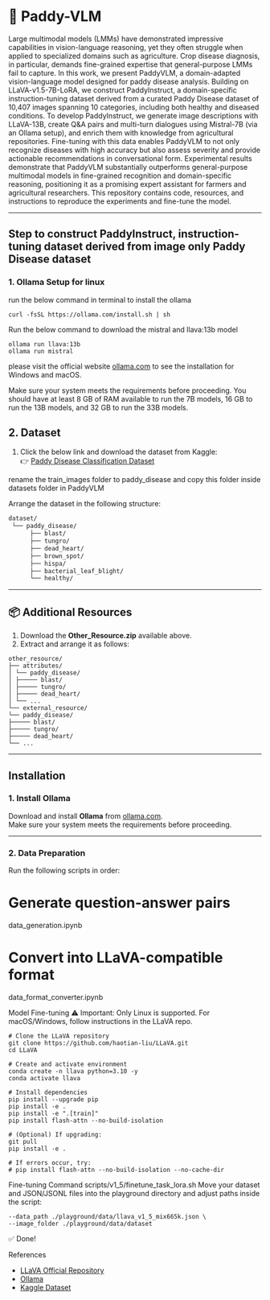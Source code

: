 
# 🌾 Paddy-VLM
Large multimodal models (LMMs) have demonstrated impressive capabilities in
vision-language reasoning, yet they often struggle when applied to specialized
domains such as agriculture. Crop disease diagnosis, in particular, demands fine-grained expertise that general-purpose LMMs fail to capture. In this work, we present PaddyVLM, a domain-adapted vision-language model designed for paddy
disease analysis. Building on LLaVA-v1.5-7B-LoRA, we construct PaddyInstruct,
a domain-specific instruction-tuning dataset derived from a curated Paddy Disease
dataset of 10,407 images spanning 10 categories, including both healthy and diseased conditions. To develop PaddyInstruct, we generate image descriptions with LLaVA-13B, create Q&A pairs and multi-turn dialogues using Mistral-7B (via an
Ollama setup), and enrich them with knowledge from agricultural repositories. Fine-tuning with this data enables PaddyVLM to not only recognize diseases with high accuracy but also assess severity and provide actionable recommendations in conversational form. Experimental results demonstrate that PaddyVLM substantially
outperforms general-purpose multimodal models in fine-grained recognition and
domain-specific reasoning, positioning it as a promising expert assistant for farmers
and agricultural researchers.
This repository contains code, resources, and instructions to reproduce the experiments and fine-tune the model.  

---

## Step to construct PaddyInstruct, instruction-tuning dataset derived from image only Paddy Disease dataset
### 1. Ollama Setup for linux

run the below command in terminal to install the ollama
```
curl -fsSL https://ollama.com/install.sh | sh
```
Run the below command to download the mistral and llava:13b model
```
ollama run llava:13b
ollama run mistral
```
please visit the official website [ollama.com](https://ollama.com/) to see the installation for Windows and macOS.

Make sure your system meets the requirements before proceeding. You should have at least 8 GB of RAM available to run the 7B models, 16 GB to run the 13B models, and 32 GB to run the 33B models.

## 2. Dataset

1. Click the below link and download the dataset from Kaggle:  
   👉 [Paddy Disease Classification Dataset](https://www.kaggle.com/competitions/paddy-disease-classification/data)
   
rename the train_images folder to paddy_disease and copy this folder inside datasets folder in PaddyVLM

Arrange the dataset in the following structure:

```bash
dataset/
 └── paddy_disease/
      ├── blast/
      ├── tungro/
      ├── dead_heart/
      ├── brown_spot/
      ├── hispa/
      ├── bacterial_leaf_blight/
      └── healthy/

```

---

## 📦 Additional Resources

1. Download the **Other_Resource.zip** available above.  
2. Extract and arrange it as follows:
```
other_resource/
├── attributes/
│ └── paddy_disease/
│ ├───── blast/
│ ├───── tungro/
│ ├───── dead_heart/
│ └── ...
└── external_resource/
└── paddy_disease/
├───── blast/
├───── tungro/
├───── dead_heart/
└── ...

```
---

## Installation

### 1. Install Ollama
Download and install **Ollama** from [ollama.com](https://ollama.com/).  
Make sure your system meets the requirements before proceeding.

---

### 2. Data Preparation

Run the following scripts in order:
# Generate question-answer pairs
data_generation.ipynb

# Convert into LLaVA-compatible format
data_format_converter.ipynb

Model Fine-tuning
⚠️ Important: Only Linux is supported. For macOS/Windows, follow instructions in the LLaVA repo.
```
# Clone the LLaVA repository
git clone https://github.com/haotian-liu/LLaVA.git
cd LLaVA

# Create and activate environment
conda create -n llava python=3.10 -y
conda activate llava

# Install dependencies
pip install --upgrade pip
pip install -e .
pip install -e ".[train]"
pip install flash-attn --no-build-isolation

# (Optional) If upgrading:
git pull
pip install -e .

# If errors occur, try:
# pip install flash-attn --no-build-isolation --no-cache-dir
```

Fine-tuning Command
scripts/v1_5/finetune_task_lora.sh
Move your dataset and JSON/JSONL files into the playground directory and adjust paths inside the script:
```
--data_path ./playground/data/llava_v1_5_mix665k.json \
--image_folder ./playground/data/dataset
```
✅ Done!

References
- [LLaVA Official Repository](https://github.com/haotian-liu/LLaVA)
- [Ollama](https://ollama.com/)
- [Kaggle Dataset](https://www.kaggle.com/competitions/paddy-disease-classification/data)
